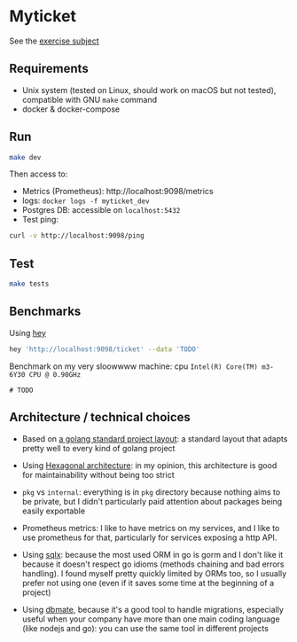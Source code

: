Myticket
==========

See the [exercise subject](https://gist.github.com/n-e/917fae053f543667d2e77798dde6d5cd)

Requirements
-----------

- Unix system (tested on Linux, should work on macOS but not tested), compatible with GNU `make` command
- docker & docker-compose

Run
----

```bash
make dev
```

Then access to:
- Metrics (Prometheus): http://localhost:9098/metrics
- logs: `docker logs -f myticket_dev`
- Postgres DB: accessible on `localhost:5432`
- Test ping:
```bash
curl -v http://localhost:9098/ping
```

Test
----

```bash
make tests
```



Benchmarks
----------

Using [hey](https://github.com/rakyll/hey)

```bash
hey 'http://localhost:9098/ticket' --data 'TODO'
```

Benchmark on my very sloowwww machine:
cpu `Intel(R) Core(TM) m3-6Y30 CPU @ 0.90GHz`
```
# TODO

```




Architecture / technical choices
---------

- Based on [a golang standard project layout](https://github.com/golang-standards/project-layout): a standard layout that adapts pretty well to every kind of golang project

- Using [Hexagonal architecture](https://medium.com/@matiasvarela/hexagonal-architecture-in-go-cfd4e436faa3): in my opinion, this architecture is good for maintainability without being too strict

- `pkg` vs `internal`: everything is in `pkg` directory because nothing aims to be private, but I didn't particularly paid attention
about packages being easily exportable

- Prometheus metrics: I like to have metrics on my services, and I like to use prometheus for that, particularly for services exposing a http API.

- Using [sqlx](https://github.com/jmoiron/sqlx): because the most used ORM in go is gorm and I don't like it
because it doesn't respect go idioms (methods chaining and bad errors handling). I found myself pretty quickly limited by ORMs too, so I usually
prefer not using one (even if it saves some time at the beginning of a project)

- Using [dbmate](https://github.com/amacneil/dbmate), because it's a good tool to handle migrations, especially useful when your company have more than
one main coding language (like nodejs and go): you can use the same tool in different projects
